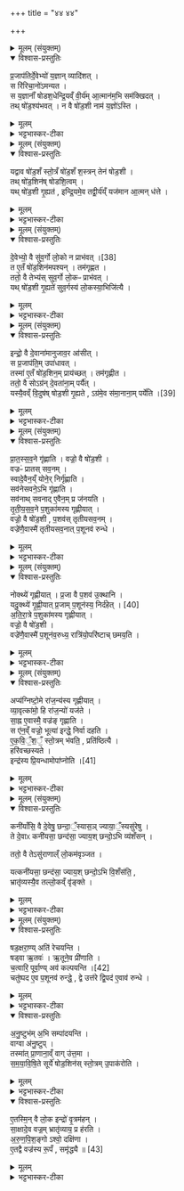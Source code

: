 +++
title = "४४ ४४"

+++
<div class="js_include" url="/vedAH_yajuH/taittirIyam/sArasvata-vibhAgaH/saMhitA/sarva-prastutiH/6/6/11"  newLevelForH1="1" includeTitle="true">


<details><summary>मूलम् (संयुक्तम्)</summary>

प्र॒जाप॑तिर्दे॒वेभ्यो॑ य॒ज्ञान्व्यादि॑श॒त्स रि॑रिचा॒नो॑ऽमन्यत॒ स य॒ज्ञानाँ॑ षोडश॒धेन्द्रि॒यव्ँवी॒र्य॑मा॒त्मान॑म॒भि सम॑क्खिद॒त्तत्षो॑ड॒श्य॑भव॒न्न वै षो॑ड॒शी नाम॑ य॒ज्ञो॑ऽस्ति॒
</details>

<details open><summary>विश्वास-प्रस्तुतिः</summary>

प्र॒जाप॑तिर्दे॒वेभ्यो॑ य॒ज्ञान् व्यादि॑शत् ।  
स रि॑रिचा॒नो॑ऽमन्यत ।  
स य॒ज्ञानाँ॑ षोडश॒धेन्द्रि॒यव्ँ वी॒र्य॑म् आ॒त्मान॑म॒भि सम॑क्खिदत् ।  
तथ् षो॑ड॒श्य॑भवत् ।
न वै षो॑ड॒शी नाम॑ य॒ज्ञो॑ऽस्ति ।  
</details>

<details><summary>मूलम्</summary>

प्र॒जाप॑तिर्दे॒वेभ्यो॑ य॒ज्ञान् व्यादि॑शत् ।  
स रि॑रिचा॒नो॑ऽमन्यत ।  
स य॒ज्ञानाँ॑ षोडश॒धेन्द्रि॒यव्ँ वी॒र्य॑म् आ॒त्मान॑म॒भि सम॑क्खिदत् ।  
तथ् षो॑ड॒श्य॑भवत् ।
न वै षो॑ड॒शी नाम॑ य॒ज्ञो॑ऽस्ति ।  
</details>

<details><summary>भट्टभास्कर-टीका</summary>

1प्रजापतिर्देवेभ्य इत्यादि ॥ रिरिचानः रिक्तोहमित्यमन्यत प्रजापतिः । अथ तथा मन्यमानस्सः यज्ञानामिन्द्रियं च वीर्यं च षोडशधा षोडशप्रकारभिन्नं समक्खिदत् समुदपादयत् । क्खिद दैन्ये, व्यञ्जनद्वयादिः । किमर्थम् ?आत्मानमभिलक्ष्य, आत्मार्थमिति यावत् । लक्षणे अभेः कर्मप्रवचनीयत्वम् । तत्तथा षोडशधा कृतमिन्द्रियादिकं षोडशीनाम क्रतुरभवत्, न खल्वन्यः षोडशी नाम संज्ञिभूतः क्रतुरस्ति मुक्त्वेमं षोडशधा कृतं यज्ञम् ॥
</details>

<details><summary>मूलम् (संयुक्तम्)</summary>

यद्वाव षो॑ड॒शँ स्तो॒त्रँ षो॑ड॒शँ श॒स्त्रन्तेन॑ षोड॒शी तत्षो॑ड॒शिन॑ष्षोडशि॒त्वय्ँयत्षो॑ड॒शी गृ॒ह्यत॑ इन्द्रि॒यमे॒व तद्वी॒र्य॑य्ँयज॑मान आ॒त्मन्ध॑त्ते
</details>

<details open><summary>विश्वास-प्रस्तुतिः</summary>

यद्वाव षो॑ड॒शँ स्तो॒त्रँ षो॑ड॒शँ श॒स्त्रन् तेन॑ षोड॒शी ।   
तथ् षो॑ड॒शिन॑ष् षोडशि॒त्वम् ।  
यथ् षो॑ड॒शी गृ॒ह्यत॑ , इन्द्रि॒यमे॒व तद्वी॒र्य॑य्ँ यज॑मान आ॒त्मन् ध॑त्ते ।  
</details>

<details><summary>मूलम्</summary>

यद्वाव षो॑ड॒शँ स्तो॒त्रँ षो॑ड॒शँ श॒स्त्रन् तेन॑ षोड॒शी ।   
तथ् षो॑ड॒शिन॑ष् षोडशि॒त्वम् ।  
यथ् षो॑ड॒शी गृ॒ह्यत॑ , इन्द्रि॒यमे॒व तद्वी॒र्य॑य्ँ यज॑मान आ॒त्मन् ध॑त्ते ।  
</details>

<details><summary>भट्टभास्कर-टीका</summary>

2इदानीं कस्य षोडशधा करणेन षोडशी यज्ञस्समभवदित्याह - यद्वा वेत्यादि ॥ गतम् । षोडशानां पूरणं षोडशं, तेन तद्वान् षोडशी, सामर्थ्यात् षोडशस्तोत्रशस्त्रयोगात् षोडशित्त्वमस्येत्युक्तं भवति । नान्येन षोडशेन तद्वानिति । तदेतद्यज्ञस्य षोडशित्वम् । यदित्यादि । गतम् ॥
</details>

<details><summary>मूलम् (संयुक्तम्)</summary>

दे॒वेभ्यो॒ वै सु॑व॒र्गो लो॒कः [38]  
न प्राभ॑व॒त्त ए॒तँ षो॑ड॒शिन॑मपश्य॒न्तम॑गृह्णत॒ ततो॒ वै तेभ्य॑स्सुव॒र्गो लो॒कᳶ प्राभ॑व॒द्यत्षो॑ड॒शी गृ॒ह्यते॑ सुव॒र्गस्य॑ लो॒कस्या॒भिजि॑त्या॒
</details>

<details open><summary>विश्वास-प्रस्तुतिः</summary>

दे॒वेभ्यो॒ वै सु॑व॒र्गो लो॒को न प्राभ॑वत् ।[38]  
त ए॒तँ षो॑ड॒शिन॑मपश्यन् । तम॑गृह्णत ।  
ततो॒ वै तेभ्य॑स् सुव॒र्गो लो॒कᳶ प्राभ॑वत् ।  
यथ् षो॑ड॒शी गृ॒ह्यते॑ सुव॒र्गस्य॑ लो॒कस्या॒भिजि॑त्यै ।  
</details>

<details><summary>मूलम्</summary>

दे॒वेभ्यो॒ वै सु॑व॒र्गो लो॒को न प्राभ॑वत् ।[38]  
त ए॒तँ षो॑ड॒शिन॑मपश्यन् । तम॑गृह्णत ।  
ततो॒ वै तेभ्य॑स् सुव॒र्गो लो॒कᳶ प्राभ॑वत् ।  
यथ् षो॑ड॒शी गृ॒ह्यते॑ सुव॒र्गस्य॑ लो॒कस्या॒भिजि॑त्यै ।  
</details>

<details><summary>भट्टभास्कर-टीका</summary>

3देवेभ्य इत्यादि ॥ न प्राभवत् न पर्याप्त आसीत् । गतमन्यत् ॥ +++( सम्पादकटिप्पनी - विस्तृतं व्याख्यानमन्यत्र मृग्यम् । )+++
</details>

<details><summary>मूलम् (संयुक्तम्)</summary>

इन्द्रो॒ वै दे॒वाना॑मानुजाव॒र आ॑सी॒त्स प्र॒जाप॑ति॒मुपा॑धाव॒त्तस्मा॑ ए॒तँ षो॑ड॒शिन॒म्प्राय॑च्छ॒त्तम॑गृह्णीत॒ ततो॒ वै सोऽग्र॑न्दे॒वता॑ना॒म्पर्यै॒द्यस्यै॒वव्ँवि॒दुष॑ष्षोड॒शी गृ॒ह्यते॑ [39]  
अग्र॑मे॒व स॑मा॒नाना॒म्पर्ये॑ति
</details>

<details open><summary>विश्वास-प्रस्तुतिः</summary>

इन्द्रो॒ वै दे॒वाना॑मानुजाव॒र आ॑सीत् ।  
स प्र॒जाप॑ति॒म् उपा॑धावत् ।  
तस्मा॑ ए॒तँ षो॑ड॒शिन॒म् प्राय॑च्छत् । तम॑गृह्णीत ।   
ततो॒ वै सोऽग्र॑न् दे॒वता॑ना॒म् पर्यै॑त् ।  
यस्यै॒वव्ँ वि॒दुष॑ष् षोड॒शी गृ॒ह्यते , ऽग्र॑मे॒व स॑मा॒नाना॒म् पर्ये॑ति ।[39]  
</details>

<details><summary>मूलम्</summary>

इन्द्रो॒ वै दे॒वाना॑मानुजाव॒र आ॑सीत् ।  
स प्र॒जाप॑ति॒म् उपा॑धावत् ।  
तस्मा॑ ए॒तँ षो॑ड॒शिन॒म् प्राय॑च्छत् । तम॑गृह्णीत ।   
ततो॒ वै सोऽग्र॑न् दे॒वता॑ना॒म् पर्यै॑त् ।  
यस्यै॒वव्ँ वि॒दुष॑ष् षोड॒शी गृ॒ह्यते , ऽग्र॑मे॒व स॑मा॒नाना॒म् पर्ये॑ति ।[39]  
</details>

<details><summary>भट्टभास्कर-टीका</summary>

4इन्द्रो वा इत्यादि ॥ अनुजावरः कनिष्ठैश्वर्योपजीवी, स एवानुजावरः । स्वार्थिकोण् । गतमन्यत् । अग्रं प्राधान्यं देवतानां पर्यैत् अगच्छत् ॥
</details>

<details><summary>मूलम् (संयुक्तम्)</summary>

प्रातस्सव॒ने गृ॑ह्णाति॒ वज्रो॒ वै षो॑ड॒शी वज्रᳶ॑ प्रातस्सव॒नँ स्वादे॒वैन॒य्ँयोने॒र्निर्गृ॑ह्णाति॒ सव॑नेसवने॒ऽभि गृ॑ह्णाति॒ सव॑नात्सवनादे॒वैन॒म्प्र ज॑नयति तृतीयसव॒ने प॒शुका॑मस्य गृह्णीया॒द्वज्रो॒ वै षो॑ड॒शी प॒शव॑स्तृतीयसव॒नव्ँ वज्रे॑णै॒वास्मै॑ तृतीयसव॒नात्प॒शूनव॑ रुन्द्धे॒
</details>

<details open><summary>विश्वास-प्रस्तुतिः</summary>

प्रा॒त॒स्स॒व॒ने गृ॑ह्णाति । वज्रो॒ वै षो॑ड॒शी ।  
वज्रᳶ॑ प्रातस् सव॒नम् ।  
स्वादे॒वैन॒य्ँ योने॒र् निर्गृ॑ह्णाति ।  
सव॑नेसवने॒ऽभि गृ॑ह्णाति ।  
सव॑नाथ् सवनाद् ए॒वैन॒म् प्र ज॑नयति ।  
तृ॒ती॒य॒स॒व॒ने प॒शुका॑मस्य गृह्णीयात् ।  
वज्रो॒ वै षो॑ड॒शी , प॒शव॑स् तृतीयसव॒नम् ।  
वज्रे॑णै॒वास्मै॑ तृतीयसव॒नात् प॒शूनव॑ रुन्धे ।  
</details>

<details><summary>मूलम्</summary>

प्रा॒त॒स्स॒व॒ने गृ॑ह्णाति । वज्रो॒ वै षो॑ड॒शी ।  
वज्रᳶ॑ प्रातस् सव॒नम् ।  
स्वादे॒वैन॒य्ँ योने॒र् निर्गृ॑ह्णाति ।  
सव॑नेसवने॒ऽभि गृ॑ह्णाति ।  
सव॑नाथ् सवनाद् ए॒वैन॒म् प्र ज॑नयति ।  
तृ॒ती॒य॒स॒व॒ने प॒शुका॑मस्य गृह्णीयात् ।  
वज्रो॒ वै षो॑ड॒शी , प॒शव॑स् तृतीयसव॒नम् ।  
वज्रे॑णै॒वास्मै॑ तृतीयसव॒नात् प॒शूनव॑ रुन्धे ।  
</details>

<details><summary>भट्टभास्कर-टीका</summary>

5प्रातस्सवनेत्यादयः पक्षभेदाः । वज्रो वा इत्यादि । वज्रवदनिष्टनिवारणहेतुत्वात् । स्वादेव योनेः कारणात् निर्गृह्णाति निष्कृष्यैनं गृह्णाति । सवनेसवने इत्यादि । गतम् । तृतीयसवने इति । एवकारसंयोगः खादिरीष्विवेति केचित् । अनियम इत्यन्ये ॥
</details>

<details><summary>मूलम् (संयुक्तम्)</summary>

नोक्थ्ये॑ गृह्णीयात्प्र॒जा वै प॒शव॑ उ॒क्थानि॒ यदु॒क्थ्ये॑ [40]  
गृ॒ह्णी॒यात्प्र॒जाम्प॒शून॑स्य॒ निर्द॑हेदतिरा॒त्रे प॒शुका॑मस्य गृह्णीया॒द्वज्रो॒ वै षो॑ड॒शी वज्रे॑णै॒वास्मै॑ प॒शून॑व॒रुध्य॒ रात्रि॑यो॒परि॑ष्टाच्छमय॒त्य्
</details>

<details open><summary>विश्वास-प्रस्तुतिः</summary>

नोक्थ्ये॑ गृह्णीयात् । प्र॒जा वै प॒शव॑ उ॒क्थानि ।  
यदु॒क्थ्ये॑ गृ॒ह्णी॒यात्  प्र॒जाम् प॒शून॑स्य॒ निर्द॑हेत् । [40]   
अ॒ति॒रा॒त्रे प॒शुका॑मस्य गृह्णीयात् ।  
वज्रो॒ वै षो॑ड॒शी ।  
वज्रे॑णै॒वास्मै॑ प॒शून॑व॒रुध्य॒ रात्रि॑यो॒परि॑ष्टाच् छमय॒ति ।  
</details>

<details><summary>मूलम्</summary>

नोक्थ्ये॑ गृह्णीयात् । प्र॒जा वै प॒शव॑ उ॒क्थानि ।  
यदु॒क्थ्ये॑ गृ॒ह्णी॒यात्  प्र॒जाम् प॒शून॑स्य॒ निर्द॑हेत् । [40]   
अ॒ति॒रा॒त्रे प॒शुका॑मस्य गृह्णीयात् ।  
वज्रो॒ वै षो॑ड॒शी ।  
वज्रे॑णै॒वास्मै॑ प॒शून॑व॒रुध्य॒ रात्रि॑यो॒परि॑ष्टाच् छमय॒ति ।  
</details>

<details><summary>भट्टभास्कर-टीका</summary>

6नोक्थ्य इति ॥ निषेधविधिः । गतः । अतिरात्रे पशुकामत्येति । ... वेद्येति गम्यते । वज्रेण पशूनवरुद्ध्य रात्रिया रात्रिपर्यायैः उपरिष्ठादूर्ध्वकालं शमयति पशून्, वज्राभिपीडितानां शान्ति सुखं करोति ॥
</details>

<details><summary>मूलम् (संयुक्तम्)</summary>

अप्य॑ग्निष्टो॒मे रा॑ज॒न्य॑स्य गृह्णीयाद्व्या॒वृत्का॑मो॒ हि रा॑ज॒न्यो॑ यज॑ते सा॒ह्न ए॒वास्मै॒ वज्र॑ङ्गृह्णाति॒ स ए॑न॒व्ँवज्रो॒ भूत्या॑ इन्द्धे॒ निर्वा दहत्येकवि॒ँ॒शँ स्तो॒त्रम्भ॑वति॒ प्रति॑ष्ठित्यै॒ हरि॑वच्छस्यत॒ इन्द्र॑स्य प्रि॒यन्धाम॑ [41]  
उपा॑प्नोति॒
</details>

<details open><summary>विश्वास-प्रस्तुतिः</summary>

अप्य॑ग्निष्टो॒मे रा॑ज॒न्य॑स्य गृह्णीयात् ।   
व्या॒वृत्का॑मो॒ हि रा॑ज॒न्यो॑ यज॑ते ।  
सा॒ह्न ए॒वास्मै॒ वज्र॑ङ् गृह्णाति ।  
स ए॑न॒व्ँ वज्रो॒ भूत्या॑ इन्द्धे॒ निर्वा दहति ।  
ए॒क॒वि॒ँ॒श॒ँ॒ स्तो॒त्रम् भ॑वति॒ , प्रति॑ष्ठित्यै ।  
हरि॑वच्छस्यते ।  
इन्द्र॑स्य प्रि॒यन्धामोपा॑प्नोति ।[41]   
</details>

<details><summary>मूलम्</summary>

अप्य॑ग्निष्टो॒मे रा॑ज॒न्य॑स्य गृह्णीयात् ।   
व्या॒वृत्का॑मो॒ हि रा॑ज॒न्यो॑ यज॑ते ।  
सा॒ह्न ए॒वास्मै॒ वज्र॑ङ् गृह्णाति ।  
स ए॑न॒व्ँ वज्रो॒ भूत्या॑ इन्द्धे॒ निर्वा दहति ।  
ए॒क॒वि॒ँ॒श॒ँ॒ स्तो॒त्रम् भ॑वति॒ , प्रति॑ष्ठित्यै ।  
हरि॑वच्छस्यते ।  
इन्द्र॑स्य प्रि॒यन्धामोपा॑प्नोति ।[41]   
</details>

<details><summary>भट्टभास्कर-टीका</summary>

7अप्यग्निष्टोम इति ॥ अग्निष्टोमे राजन्यस्य क्षत्रियस्य गृह्णीयात् । हेतुमाह - व्यावृत्काम हान । प्राधान्यकामो हि राजन्यो यजते । ततस्स एकाहे एकस्मिन्नेव दिने अस्मै एतदर्थं वज्रं गृह्णाति । योग्निष्टोम एकाहे गृह्णाति स च ग्रहणं वज्र एव भूत्वा भूत्यर्थं व्यावृत्यर्थं च इन्धे दीपयति निर्दहति नितरां दहति वा । तत्र एकविंशं एकविंशतिस्तोत्रीयं स्तोत्रं एव भवति, तत्प्रतिष्ठित्यै, अनिर्दाहाय च भवति । हरिशब्दवत् शस्त्रं शस्यते तस्य । तथा सति इन्द्रस्य प्रियं धामोपाप्नोति उपागच्छति ॥
</details>

<details><summary>मूलम् (संयुक्तम्)</summary>

कनी॑याँसि॒ वै दे॒वेषु॒ छन्दा॒ँ॒स्यास॒ञ्ज्याया॒ँ॒स्यसु॑रेषु॒ ते दे॒वाᳵ कनी॑यसा॒ छन्द॑सा॒ ज्याय॒श्छन्दो॒ऽभि व्य॑शँस॒न्ततो॒ वै तेऽसु॑राणाल्ँलो॒कम॑वृञ्जत॒ यत्कनी॑यसा॒ छन्द॑सा॒ ज्याय॒श्छन्दो॒ऽभि वि॒शँस॑ति॒ भ्रातृ॑व्यस्यै॒व तल्लो॒कव्ँवृ॑ङ्क्ते॒
</details>

<details open><summary>विश्वास-प्रस्तुतिः</summary>

कनी॑याँसि॒ वै दे॒वेषु॒ छन्दा॒ँ॒स्यास॒ञ् ज्याया॒ँ॒स्यसु॑रेषु ।  
ते दे॒वाᳵ कनी॑यसा॒ छन्द॑सा॒ ज्याय॒श् छन्दो॒ऽभि व्य॑शँसन् ।

ततो॒ वै तेऽसु॑राणाल्ँ लो॒कम॑वृञ्जत ।

यत्कनी॑यसा॒ छन्द॑सा॒ ज्याय॒श् छन्दो॒ऽभि वि॒शँस॑ति॒ ,  
भ्रातृ॑व्यस्यै॒व तल्लो॒कव्ँ वृ॑ङ्क्ते ।  
</details>

<details><summary>मूलम्</summary>

कनी॑याँसि॒ वै दे॒वेषु॒ छन्दा॒ँ॒स्यास॒ञ् ज्याया॒ँ॒स्यसु॑रेषु ।  
ते दे॒वाᳵ कनी॑यसा॒ छन्द॑सा॒ ज्याय॒श् छन्दो॒ऽभि व्य॑शँसन् ।

ततो॒ वै तेऽसु॑राणाल्ँ लो॒कम॑वृञ्जत ।

यत्कनी॑यसा॒ छन्द॑सा॒ ज्याय॒श् छन्दो॒ऽभि वि॒शँस॑ति॒ ,  
भ्रातृ॑व्यस्यै॒व तल्लो॒कव्ँ वृ॑ङ्क्ते ।  
</details>

<details><summary>भट्टभास्कर-टीका</summary>

8कनीयांसि वा इत्यादि ॥ अल्पतराक्षराणि गायत्र्यादीनि, ज्यायांसि प्रवृद्धाक्षराणि पाङ्क्तादीनि । अथ ते देवाः कनीयसा छन्दसा ज्यायश्छन्दोभिव्यशंसन् अभिक्रम्य विहृत्याशंसन् । गायत्रीं पङ्क्ता, उष्णिहं बृहत्या, विराजं त्रिष्टुभा । ततस्ते देवाः असुराणां लोकमवृञ्जत । यदित्यादि । गतम् । विहृतषोडशिनमधिकृत्येदमुच्यते ॥
</details>

<details><summary>मूलम् (संयुक्तम्)</summary>

षड॒क्षरा॒ण्यति॑ रेचयन्ति॒ षड्वा ऋ॒तव॑ ऋ॒तूने॒व प्री॑णाति च॒त्वारि॒ पूर्वा॒ण्यव॑ कल्पयन्ति [42]  
चतु॑ष्पद ए॒व प॒शूनव॑ रुन्द्धे॒ द्वे उत्त॑रे द्वि॒पद॑ ए॒वाव॑ रुन्द्धेऽनु॒ष्टुभ॑म॒भि सम्पा॑दयन्ति॒ वाग्वा अ॑नु॒ष्टुप्तस्मा॑त्प्रा॒णाना॒व्ँवागु॑त्त॒मा स॑मयाविषि॒ते सूर्ये॑ षोड॒शिन॑स्स्तो॒त्रमु॒पाक॑रोत्ये॒तस्मि॒न्वै लो॒क इन्द्रो॑ वृ॒त्रम॑हन्त्सा॒क्षादे॒व वज्र॒म्भ्रातृ॑व्याय॒ प्र ह॑रत्यरुणपिश॒ङ्गोऽश्वो॒ दक्षि॑णै॒तद्वै वज्र॑स्य रू॒पँ समृ॑द्ध्यै ॥ [43]  
</details>

<details open><summary>विश्वास-प्रस्तुतिः</summary>

षड॒क्षरा॒ण्य् अति॑ रेचयन्ति ।  
षड्वा ऋ॒तवः॑ । ऋ॒तूने॒व प्री॑णाति ।  
च॒त्वारि॒ पूर्वा॒ण्य् अव॑ कल्पयन्ति ।[42]  
चतु॑ष्पद ए॒व प॒शूनव॑ रुन्द्धे॒ , द्वे उत्त॑रे द्वि॒पद॑ ए॒वाव॑ रुन्धे ।  
</details>

<details><summary>मूलम्</summary>

षड॒क्षरा॒ण्य् अति॑ रेचयन्ति ।  
षड्वा ऋ॒तवः॑ । ऋ॒तूने॒व प्री॑णाति ।  
च॒त्वारि॒ पूर्वा॒ण्य् अव॑ कल्पयन्ति ।[42]  
चतु॑ष्पद ए॒व प॒शूनव॑ रुन्द्धे॒ , द्वे उत्त॑रे द्वि॒पद॑ ए॒वाव॑ रुन्धे ।  
</details>

<details><summary>भट्टभास्कर-टीका</summary>

9षडक्षराणीत्यादि ॥ कनीयसा ज्यायश्छन्दसि अनुष्टुभाकारे शंसन्तश्शंसितारः षडक्षराणि अस्मिन् शस्त्रे अतिरेचयन्ति तेन ऋतवः प्रीता भवन्ति । अथ षण्णामक्षराणामवयुत्य वादः - चत्वारीत्यादि । पूर्वाणि पूर्वस्यामृचि भवानि, उत्तरे उत्तरस्यामृचि भवे द्वे अक्षरे अतिरिक्ते भवतः ।
</details>

<details open><summary>विश्वास-प्रस्तुतिः</summary>

अ॒नु॒ष्टुभ॑म् अ॒भि सम्पा॑दयन्ति ।  
वाग्वा अ॑नु॒ष्टुप् ।  
तस्मा॑त् प्रा॒णाना॒व्ँ वाग् उ॑त्त॒मा ।  
स॒म॒या॒वि॒षि॒ते सूर्ये॑ षोड॒शिन॑स् स्तो॒त्रम् उ॒पाक॑रोति ।  
</details>

<details><summary>मूलम्</summary>

अ॒नु॒ष्टुभ॑म् अ॒भि सम्पा॑दयन्ति ।  
वाग्वा अ॑नु॒ष्टुप् ।  
तस्मा॑त् प्रा॒णाना॒व्ँ वाग् उ॑त्त॒मा ।  
स॒म॒या॒वि॒षि॒ते सूर्ये॑ षोड॒शिन॑स् स्तो॒त्रम् उ॒पाक॑रोति ।  
</details>

<details><summary>भट्टभास्कर-टीका</summary>

अनुष्टुभमिति । अनुष्टुप्संपत्तिमभिलक्ष्य आनुष्टुभेनैव छन्दसा शस्त्रं संपादयन्ति । तथा पङ्क्त्या सह गायत्री पङ्क्त्या सह चतुष्षष्टिरक्षराणि द्वे अनुष्टुभौ । तथा उष्णिक् बृहत्या सह । तथैव विराट् द्विपदा त्रिष्टुभा सह । समयाविषिते अर्धास्तमिते सूर्ये षोडशिनो ग्रहस्य स्तोत्रमुपाकरोति । समयेत्यर्धनाम, विषितः विपूर्वात्स्यतेः निष्ठातः ।
</details>

<details open><summary>विश्वास-प्रस्तुतिः</summary>

ए॒तस्मि॒न् वै लो॒क इन्द्रो॑ वृ॒त्रम॑हन् ।  
सा॒क्षादे॒व वज्र॒म् भ्रातृ॑व्याय॒ प्र ह॑रति ।  
अ॒रु॒ण॒पि॒श॒ङ्गो ऽश्वो॒ दक्षि॑णा ।  
ए॒तद्वै वज्र॑स्य रू॒पँ , समृ॑द्ध्यै ॥ [43]  
</details>

<details><summary>मूलम्</summary>

ए॒तस्मि॒न् वै लो॒क इन्द्रो॑ वृ॒त्रम॑हन् ।  
सा॒क्षादे॒व वज्र॒म् भ्रातृ॑व्याय॒ प्र ह॑रति ।  
अ॒रु॒ण॒पि॒श॒ङ्गो ऽश्वो॒ दक्षि॑णा ।  
ए॒तद्वै वज्र॑स्य रू॒पँ , समृ॑द्ध्यै ॥ [43]  
</details>

<details><summary>भट्टभास्कर-टीका</summary>

एतस्मिन् लोके स्थाने अवकाशे पूर्वमिन्द्रो वृत्रं हतवान्, तस्मात्कालविशेषलाभात् वृद्ध्यै भवति यागः । किं च साक्षादव्यवधानेन वज्रं भ्रातृव्याय प्रहरति । अरुणपिशङ्गः अरुणमिश्रः पिशङ्गः, 'वर्णो वर्णेष्वतेन' इति व्यत्ययेन न प्रवर्त ते । एतद्वज्रस्य रूपम् । अश्वो दक्षिणा, समृद्ध्यै ॥

इति श्रीभट्टभास्करमिश्रविरचिते यजुर्वेदभाष्ये ज्ञानयज्ञाख्ये षष्ठकाण्डे षष्ठप्रश्ने एकादशोनुवाकः ॥

प्रपाठकः काण्डश्च समाप्तः ॥

ओम् ॥  
</details>
</div>